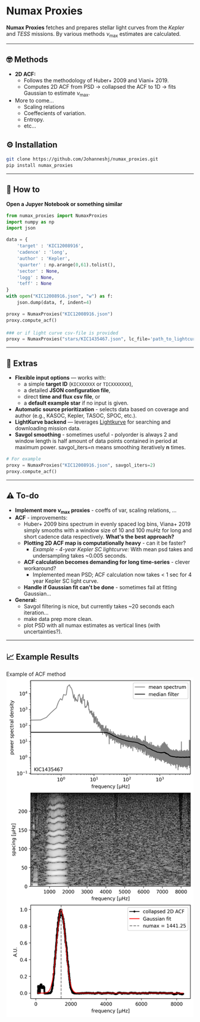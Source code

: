 # Numax Proxies

**Numax Proxies** fetches and prepares stellar light curves from the *Kepler* and *TESS* missions. By various methods $\nu_\text{max}$ estimates are calculated.

---
## 🤓 Methods
  - **2D ACF:**
    - Follows the methodology of Huber+ 2009 and Viani+ 2019.
    - Computes 2D ACF from PSD $\rightarrow$ collapsed the ACF to 1D $\rightarrow$ fits Gaussian to estimate $\nu_\text{max}$.
  - More to come...
    - Scaling relations
    - Coeffecients of variation.
    - Entropy.
    - etc...
   
## ⚙️ Installation
```bash
git clone https://github.com/Johanneshj/numax_proxies.git
pip install numax_proxies
```

--- 
## 🌟 How to
**Open a Jupyer Notebook or something similar**
```python
from numax_proxies import NumaxProxies
import numpy as np
import json
```
```python
data = {
    'target' : 'KIC12008916',
    'cadence' : 'long',
    'author' : 'Kepler',
    'quarter' : np.arange(0,61).tolist(),
    'sector' : None,
    'logg' : None,
    'teff' : None
}
with open("KIC12008916.json", "w") as f:
    json.dump(data, f, indent=4)
```
```python
proxy = NumaxProxies("KIC12008916.json")
proxy.compute_acf()

### or if light curve csv-file is provided
proxy = NumaxProxies("stars/KIC1435467.json", lc_file='path_to_lightcurve.csv'
```

--- 
## 🎁 Extras
- **Flexible input options** — works with:
  - a simple **target ID** (`KICXXXXXX` or `TICXXXXXXX`),
  - a detailed **JSON configuration file**,
  - direct **time and flux csv file**, or
  - a **default example star** if no input is given.
- **Automatic source prioritization** - selects data based on coverage and author (e.g., KASOC, Kepler, TASOC, SPOC, etc.).
- **LightKurve backend** — leverages [Lightkurve](https://docs.lightkurve.org/) for searching and downloading mission data.
- **Savgol smoothing** - sometimes useful - polyorder is always 2 and window length is half amount of data points contained in period at maximum power. savgol_iters=n means smoothing iteratively **n** times.
```python
# For example
proxy = NumaxProxies("KIC12008916.json", savgol_iters=2)
proxy.compute_acf()
```

---
## ⚠️ To-do
- **Implement more $\nu_\text{max}$ proxies** - coeffs of var, scaling relations, ...
- **ACF** - improvements:
  - Huber+ 2009 bins spectrum in evenly spaced log bins, Viana+ 2019 simply smooths with a window size of 10 and 100 muHz for long and short cadence data respectively. **What's the best approach?**
  - **Plotting 2D ACF map is computationally heavy** - can it be faster?
    - *Example - 4-year Kepler SC lightcurve:* With mean psd takes and undersampling takes ~0.005 seconds.
  - **ACF calculation becomes demanding for long time-series** - clever workaround?
    - Implemented mean PSD; ACF calculation now takes < 1 sec for 4 year Kepler SC light curve.
  - **Handle if Gaussian fit can't be done** - sometimes fail at fitting Gaussian...
- **General:**
    - Savgol filtering is nice, but currently takes ~20 seconds each iteration...
    - make data prep more clean.
    - plot PSD with all numax estimates as vertical lines (with uncertainties?).

---
## 📈 Example Results
Example of ACF method
![Example of ACF method](results/KIC1435467/figures/ACF.png)
